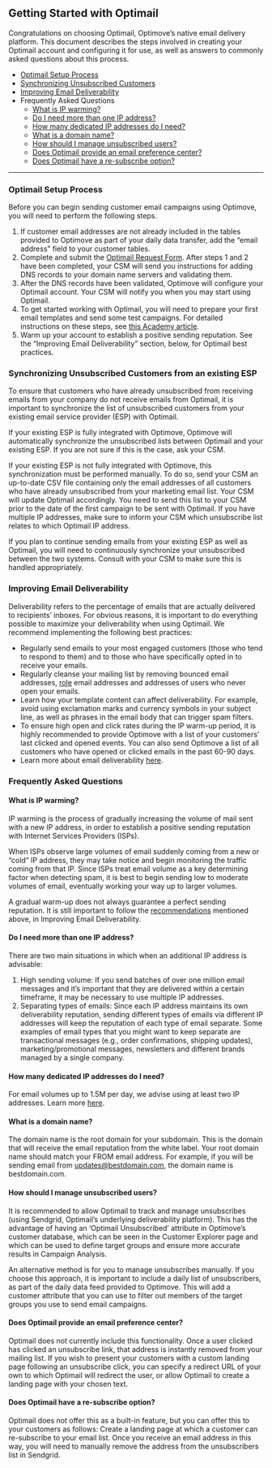 


## Getting Started with Optimail
<a id="intro"></a>Congratulations on choosing Optimail, Optimove’s native email delivery platform. This document describes the steps involved in creating your Optimail account and configuring it for use, as well as answers to commonly asked questions about this process.

- [Optimail Setup Process](#setup)
- [Synchronizing Unsubscribed Customers](#sync-unsub)
- [Improving Email Deliverability](#improve-email-del)
- Frequently Asked Questions
    - [What is IP warming?](#ip-warm)
    - [Do I need more than one IP address?](#one-ip)
    - [How many dedicated IP addresses do I need?](#how-many-ip)
    - [What is a domain name? ](#what-is-domain)
    - [How should I manage unsubscribed users?](#man-unsub)
    - [Does Optimail provide an email preference center?](#email-pref)
    - [Does Optimail have a re-subscribe option?](#resub)
<HR>

### <a id="setup"></a>Optimail Setup Process
Before you can begin sending customer email campaigns using Optimove, you will need to perform the following steps.

 1. If customer email addresses are not already included in the tables provided to Optimove as part of your daily data transfer, add the “email address” field to your customer tables. 
 2. Complete and submit the [Optimail Request Form](http://bit.ly/Optimail_Request_Form). After steps 1 and 2 have been completed, 
    your CSM will send you instructions for adding DNS records to your domain name servers and validating them. 
 3. After the DNS records have been validated, Optimove will configure your Optimail account. Your CSM will notify you when you may start using Optimail. 
 4. To get started working with Optimail, you will need to prepare your first email templates and send some test campaigns. For detailed instructions on these steps, see [this Academy article](https://academy.optimove.com/successful-campaigns/getting-started-with-optimail).
 5. Warm up your account to establish a positive sending reputation. See the “Improving Email Deliverability” section, below, for Optimail best practices. 

### <a id="sync-unsub"></a>Synchronizing Unsubscribed Customers from an existing ESP 
To ensure that customers who have already unsubscribed from receiving emails    from your company do not receive emails from Optimail, it is important to synchronize the list of unsubscribed customers from your existing email service provider (ESP) with Optimail.

If your existing ESP is fully integrated with Optimove, Optimove will automatically synchronize the unsubscribed lists between Optimail and your existing ESP. If you are not sure if this is the case, ask your CSM.

If your existing ESP is not fully integrated with Optimove, this synchronization must be performed manually. To do so, send your CSM an up-to-date CSV file containing only the email addresses of all customers who have already unsubscribed from your marketing email list. Your CSM will update Optimail accordingly. You need to send this list to your CSM prior to the date of the first campaign to be sent with Optimail. If you have multiple IP addresses, make sure to inform your CSM which unsubscribe list relates to which Optimail IP address.

If you plan to continue sending emails from your existing ESP as well as Optimail, you will need to continuously synchronize your unsubscribed between the two systems. Consult with your CSM to make sure this is handled appropriately.

### <a id="improve-email-del"></a>Improving Email Deliverability
Deliverability refers to the percentage of emails that are actually delivered to recipients’ inboxes. For obvious reasons, it is important to do everything possible to maximize your deliverability when using Optimail. We recommend implementing the following best practices:

 - Regularly send emails to your most engaged customers (those who tend to respond to them) and to those who have specifically opted in to receive your emails.
 - Regularly cleanse your mailing list by removing bounced email addresses, [role](https://sendgrid.com/blog/role-addresses-and-their-effect-on-email-deliverability/) email addresses and addresses of users who never open your emails.
 - Learn how your template content can affect deliverability. For example, avoid using exclamation marks and currency symbols in your subject line, as well as phrases in the email body that can trigger spam filters.
 - To ensure high open and click rates during the IP warm-up period, it is highly recommended to provide Optimove with a list of your customers’ last clicked and opened events. You can also send Optimove a list of all customers who have opened or clicked emails in the past 60-90 days.
 - Learn more about email deliverability [here](https://sendgrid.com/resource/email-deliverability/).

### <a id="faq"></a>Frequently Asked Questions

#### <a id="ip-warm"></a>What is IP warming?
IP warming is the process of gradually increasing the volume of mail sent with a new IP address, in order to establish a positive sending reputation with Internet Services Providers (ISPs).

When ISPs observe large volumes of email suddenly coming from a new or “cold” IP address, they may take notice and begin monitoring the traffic coming from that IP. Since ISPs treat email volume as a key determining factor when detecting spam, it is best to begin sending low to moderate volumes of email, eventually working your way up to larger volumes.

A gradual warm-up does not always guarantee a perfect sending reputation. It is still important to follow the [recommendations](https://sendgrid.com/blog/10-tips-to-keep-email-out-of-the-spam-folder/) mentioned above, in Improving Email Deliverability.

#### <a id="one-ip"></a>Do I need more than one IP address?
There are two main situations in which when an additional IP address is advisable:

 1. High sending volume: If you send batches of over one million email messages and it’s important that they are delivered within a certain timeframe, it may be necessary to use multiple IP addresses.
 2. Separating types of emails: Since each IP address maintains its own deliverability reputation, sending different types of emails via different IP addresses will keep the reputation of each type of email separate. Some examples of email types that you might want to keep separate are transactional messages (e.g., order confirmations, shipping updates), marketing/promotional messages, newsletters and different brands managed by a single company.

#### <a id="how-many-ip"></a>How many dedicated IP addresses do I need?
For email volumes up to 1.5M per day, we advise using at least two IP addresses. Learn more [here](https://sendgrid.com/docs/assets/IPWarmupSchedule.pdf).

#### <a id="what-is-domain"></a>What is a domain name? 
The domain name is the root domain for your subdomain. This is the domain that will receive the email reputation from the white label. Your root domain name should match your FROM email address. For example, if you will be sending email from updates@bestdomain.com, the domain name is bestdomain.com.

#### <a id="man-unsub"></a>How should I manage unsubscribed users?
It is recommended to allow Optimail to track and manage unsubscribes (using Sendgrid, Optimail’s underlying deliverability platform). This has the advantage of having an ‘Optimail Unsubscribed’ attribute in Optimove’s customer database, which can be seen in the Customer Explorer page and which can be used to define target groups and ensure more accurate results in Campaign Analysis.

An alternative method is for you to manage unsubscribes manually. If you choose this approach, it is important to include a daily list of unsubscribers, as part of the daily data feed provided to Optimove. This will add a customer attribute that you can use to filter out members of the target groups you use to send email campaigns.

#### <a id="email-pref"></a>Does Optimail provide an email preference center?
Optimail does not currently include this functionality. Once a user clicked has clicked an unsubscribe link, that address is instantly removed from your mailing list. If you wish to present your customers with a custom landing page following an unsubscribe click, you can specify a redirect URL of your own to which Optimail will redirect the user, or allow Optimail to create a landing page with your chosen text.

#### <a id="resub"></a>Does Optimail have a re-subscribe option?
Optimail does not offer this as a built-in feature, but you can offer this to your customers as follows: Create a landing page at which a customer can re-subscribe to your email list. Once you receive an email address in this way, you will need to manually remove the address from the unsubscribers list in Sendgrid.
